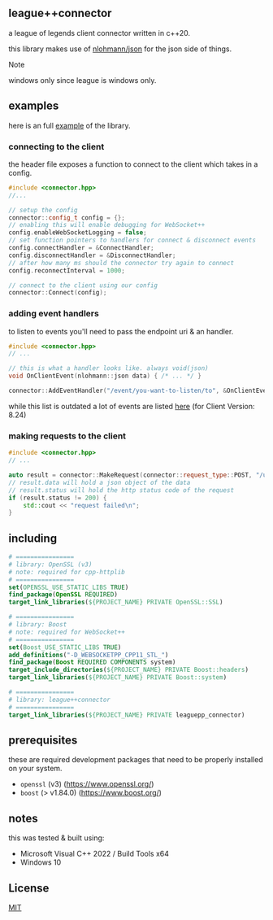 ## league++connector
a league of legends client connector written in c++20.

this library makes use of [nlohmann/json](https://github.com/nlohmann/json) for the json side of things.

> [!NOTE]
> windows only since league is windows only.

## examples
here is an full [example](example/src/main.cpp) of the library.

### connecting to the client
the header file exposes a function to connect to the client which takes in a config.
```cpp
#include <connector.hpp>
//...

// setup the config
connector::config_t config = {};
// enabling this will enable debugging for WebSocket++
config.enableWebSocketLogging = false;
// set function pointers to handlers for connect & disconnect events
config.connectHandler = &ConnectHandler;
config.disconnectHandler = &DisconnectHandler;
// after how many ms should the connector try again to connect
config.reconnectInterval = 1000;

// connect to the client using our config
connector::Connect(config);
```

### adding event handlers
to listen to events you'll need to pass the endpoint uri & an handler.
```cpp
#include <connector.hpp>
// ...

// this is what a handler looks like. always void(json)
void OnClientEvent(nlohmann::json data) { /* ... */ }

connector::AddEventHandler("/event/you-want-to-listen/to", &OnClientEvent)
```
while this list is outdated a lot of events are listed [here](https://lcu.vivide.re/) (for Client Version: 8.24)

### making requests to the client
```cpp
#include <connector.hpp>
// ...

auto result = connector::MakeRequest(connector::request_type::POST, "/uri", "\"EXTRA_JSON_DATA_HERE (if needed)\"");
// result.data will hold a json object of the data
// result.status will hold the http status code of the request
if (result.status != 200) {
    std::cout << "request failed\n";
}
```

## including
```cmake
# ================
# library: OpenSSL (v3)
# note: required for cpp-httplib
# ================
set(OPENSSL_USE_STATIC_LIBS TRUE)
find_package(OpenSSL REQUIRED)
target_link_libraries(${PROJECT_NAME} PRIVATE OpenSSL::SSL)

# ================
# library: Boost
# note: required for WebSocket++
# ================
set(Boost_USE_STATIC_LIBS TRUE)
add_definitions("-D_WEBSOCKETPP_CPP11_STL_")
find_package(Boost REQUIRED COMPONENTS system)
target_include_directories(${PROJECT_NAME} PRIVATE Boost::headers)
target_link_libraries(${PROJECT_NAME} PRIVATE Boost::system)

# ================
# library: league++connector
# ================
target_link_libraries(${PROJECT_NAME} PRIVATE leaguepp_connector)
```

## prerequisites
these are required development packages that need to be properly installed on your system.
* `openssl` (v3) (https://www.openssl.org/)
* `boost` (> v1.84.0) (https://www.boost.org/)

## notes
this was tested & built using:
* Microsoft Visual C++ 2022 / Build Tools x64
* Windows 10

## License
[MIT](LICENSE)
